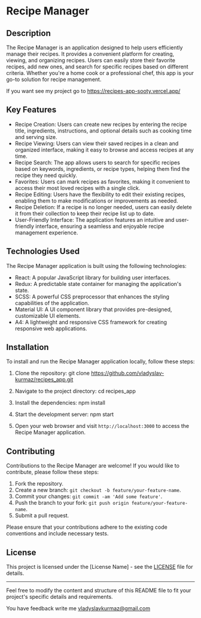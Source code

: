 # Recipe Manager

## Description

The Recipe Manager is an application designed to help users efficiently manage their recipes. It provides a convenient platform for creating, viewing, and organizing recipes. Users can easily store their favorite recipes, add new ones, and search for specific recipes based on different criteria. Whether you're a home cook or a professional chef, this app is your go-to solution for recipe management.

If you want see my project go to https://recipes-app-sooty.vercel.app/

## Key Features

- Recipe Creation: Users can create new recipes by entering the recipe title, ingredients, instructions, and optional details such as cooking time and serving size.
- Recipe Viewing: Users can view their saved recipes in a clean and organized interface, making it easy to browse and access recipes at any time.
- Recipe Search: The app allows users to search for specific recipes based on keywords, ingredients, or recipe types, helping them find the recipe they need quickly.
- Favorites: Users can mark recipes as favorites, making it convenient to access their most loved recipes with a single click.
- Recipe Editing: Users have the flexibility to edit their existing recipes, enabling them to make modifications or improvements as needed.
- Recipe Deletion: If a recipe is no longer needed, users can easily delete it from their collection to keep their recipe list up to date.
- User-Friendly Interface: The application features an intuitive and user-friendly interface, ensuring a seamless and enjoyable recipe management experience.

## Technologies Used

The Recipe Manager application is built using the following technologies:

- React: A popular JavaScript library for building user interfaces.
- Redux: A predictable state container for managing the application's state.
- SCSS: A powerful CSS preprocessor that enhances the styling capabilities of the application.
- Material UI: A UI component library that provides pre-designed, customizable UI elements.
- A4: A lightweight and responsive CSS framework for creating responsive web applications.

## Installation

To install and run the Recipe Manager application locally, follow these steps:

1. Clone the repository:
git clone https://github.com/vladyslav-kurmaz/recipes_app.git

2. Navigate to the project directory:
cd recipes_app

3. Install the dependencies:
npm install

4. Start the development server:
npm start

5. Open your web browser and visit `http://localhost:3000` to access the Recipe Manager application.

## Contributing

Contributions to the Recipe Manager are welcome! If you would like to contribute, please follow these steps:

1. Fork the repository.
2. Create a new branch: `git checkout -b feature/your-feature-name`.
3. Commit your changes: `git commit -am 'Add some feature'`.
4. Push the branch to your fork: `git push origin feature/your-feature-name`.
5. Submit a pull request.

Please ensure that your contributions adhere to the existing code conventions and include necessary tests.

## License

This project is licensed under the [License Name] - see the [LICENSE](./LICENSE) file for details.

---

Feel free to modify the content and structure of this README file to fit your project's specific details and requirements.

You have feedback write me vladyslavkurmaz@gmail.com
